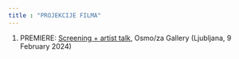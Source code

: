 ```yaml
---
title : "PROJEKCIJE FILMA"
---
```


1. PREMIERE: <a href="https://www.osmoza.si/index.php/dogodek/nejc-trampuz-zakoreninjeno-v-kodi">Screening + artist talk,</a> Osmo/za Gallery (Ljubljana, 9 February 2024)
